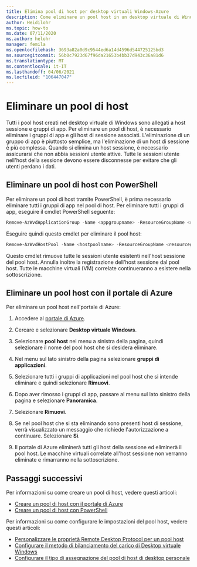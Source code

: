 ```yaml
---
title: Elimina pool di host per desktop virtuali Windows-Azure
description: Come eliminare un pool host in un desktop virtuale di Windows.
author: Heidilohr
ms.topic: how-to
ms.date: 07/11/2020
ms.author: helohr
manager: femila
ms.openlocfilehash: 3693a82a0d9c9544ed6a14d4596d544725125bd3
ms.sourcegitcommit: 56b0c7923d67f96da21653b4bb37d943c36a81d6
ms.translationtype: MT
ms.contentlocale: it-IT
ms.lasthandoff: 04/06/2021
ms.locfileid: "106447047"
---
```

# <a name="delete-a-host-pool"></a>Eliminare un pool di host

Tutti i pool host creati nel desktop virtuale di Windows sono allegati a host sessione e gruppi di app. Per eliminare un pool di host, è necessario eliminare i gruppi di app e gli host di sessione associati. L'eliminazione di un gruppo di app è piuttosto semplice, ma l'eliminazione di un host di sessione è più complessa. Quando si elimina un host sessione, è necessario assicurarsi che non abbia sessioni utente attive. Tutte le sessioni utente nell'host della sessione devono essere disconnesse per evitare che gli utenti perdano i dati.

## <a name="delete-a-host-pool-with-powershell"></a>Eliminare un pool di host con PowerShell

Per eliminare un pool di host tramite PowerShell, è prima necessario eliminare tutti i gruppi di app nel pool di host. Per eliminare tutti i gruppi di app, eseguire il cmdlet PowerShell seguente:

```powershell
Remove-AzWvdApplicationGroup -Name <appgroupname> -ResourceGroupName <resourcegroupname>
```

Eseguire quindi questo cmdlet per eliminare il pool host:

```powershell
Remove-AzWvdHostPool -Name <hostpoolname> -ResourceGroupName <resourcegroupname> -Force:$true
```

Questo cmdlet rimuove tutte le sessioni utente esistenti nell'host sessione del pool host. Annulla inoltre la registrazione dell'host sessione dal pool host. Tutte le macchine virtuali (VM) correlate continueranno a esistere nella sottoscrizione.

## <a name="delete-a-host-pool-with-the-azure-portal"></a>Eliminare un pool host con il portale di Azure

Per eliminare un pool host nell'portale di Azure:

1. Accedere al [portale di Azure](https://portal.azure.com/).

2. Cercare e selezionare **Desktop virtuale Windows**.

3. Selezionare **pool host** nel menu a sinistra della pagina, quindi selezionare il nome del pool host che si desidera eliminare.

4. Nel menu sul lato sinistro della pagina selezionare **gruppi di applicazioni**.

5. Selezionare tutti i gruppi di applicazioni nel pool host che si intende eliminare e quindi selezionare **Rimuovi**.

6. Dopo aver rimosso i gruppi di app, passare al menu sul lato sinistro della pagina e selezionare **Panoramica**.

7. Selezionare **Rimuovi**.

8. Se nel pool host che si sta eliminando sono presenti host di sessione, verrà visualizzato un messaggio che richiede l'autorizzazione a continuare. Selezionare **Sì**.

9. Il portale di Azure eliminerà tutti gli host della sessione ed eliminerà il pool host. Le macchine virtuali correlate all'host sessione non verranno eliminate e rimarranno nella sottoscrizione.

## <a name="next-steps"></a>Passaggi successivi

Per informazioni su come creare un pool di host, vedere questi articoli:

- [Creare un pool di host con il portale di Azure](create-host-pools-azure-marketplace.md)
- [Creare un pool di host con PowerShell](create-host-pools-powershell.md)

Per informazioni su come configurare le impostazioni del pool host, vedere questi articoli:

- [Personalizzare le proprietà Remote Desktop Protocol per un pool host](customize-rdp-properties.md)
- [Configurare il metodo di bilanciamento del carico di Desktop virtuale Windows](configure-host-pool-load-balancing.md)
- [Configurare il tipo di assegnazione del pool di host di desktop personale](configure-host-pool-personal-desktop-assignment-type.md)